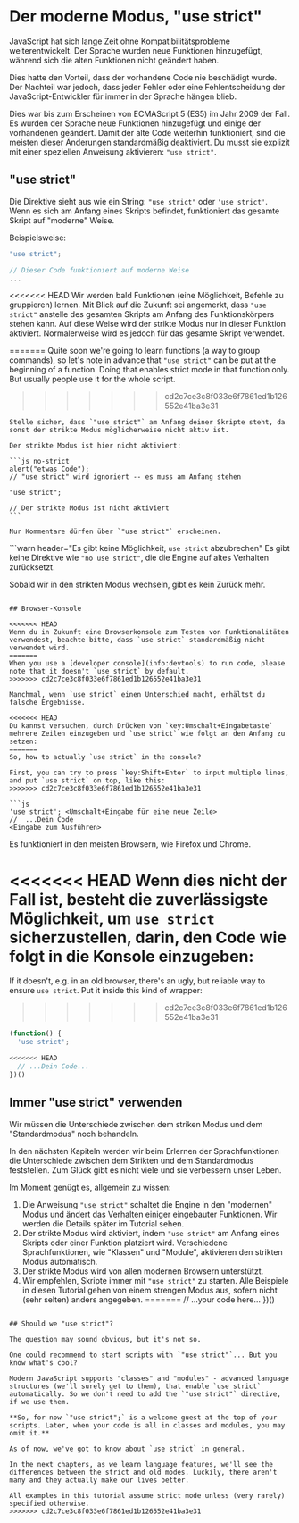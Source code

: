 # Der moderne Modus, "use strict"

JavaScript hat sich lange Zeit ohne Kompatibilitätsprobleme weiterentwickelt. Der Sprache wurden neue Funktionen hinzugefügt, während sich die alten Funktionen nicht geändert haben.

Dies hatte den Vorteil, dass der vorhandene Code nie beschädigt wurde. Der Nachteil war jedoch, dass jeder Fehler oder eine Fehlentscheidung der JavaScript-Entwickler für immer in der Sprache hängen blieb.

Dies war bis zum Erscheinen von ECMAScript 5 (ES5) im Jahr 2009 der Fall. Es wurden der Sprache neue Funktionen hinzugefügt und einige der vorhandenen geändert. Damit der alte Code weiterhin funktioniert, sind die meisten dieser Änderungen standardmäßig deaktiviert. Du musst sie explizit mit einer speziellen Anweisung aktivieren: `"use strict"`.

## "use strict"

Die Direktive sieht aus wie ein String: `"use strict"` oder `'use strict'`. Wenn es sich am Anfang eines Skripts befindet, funktioniert das gesamte Skript auf "moderne" Weise.

Beispielsweise:

```js
"use strict";

// Dieser Code funktioniert auf moderne Weise
...
```

<<<<<<< HEAD
Wir werden bald Funktionen (eine Möglichkeit, Befehle zu gruppieren) lernen. Mit Blick auf die Zukunft sei angemerkt, dass `"use strict"` anstelle des gesamten Skripts am Anfang des Funktionskörpers stehen kann. Auf diese Weise wird der strikte Modus nur in dieser Funktion aktiviert. Normalerweise wird es jedoch für das gesamte Skript verwendet.

=======
Quite soon we're going to learn functions (a way to group commands), so let's note in advance that `"use strict"` can be put at the beginning of a function. Doing that enables strict mode in that function only. But usually people use it for the whole script.
>>>>>>> cd2c7ce3c8f033e6f7861ed1b126552e41ba3e31

````warn header="Stellen sicher, dass \"use strict\" am Anfang steht"
Stelle sicher, dass `"use strict"` am Anfang deiner Skripte steht, da sonst der strikte Modus möglicherweise nicht aktiv ist.

Der strikte Modus ist hier nicht aktiviert:

```js no-strict
alert("etwas Code");
// "use strict" wird ignoriert -- es muss am Anfang stehen

"use strict";

// Der strikte Modus ist nicht aktiviert
```

Nur Kommentare dürfen über `"use strict"` erscheinen.
````

```warn header="Es gibt keine Möglichkeit, `use strict` abzubrechen"
Es gibt keine Direktive wie `"no use strict"`, die die Engine auf altes Verhalten zurücksetzt.

Sobald wir in den strikten Modus wechseln, gibt es kein Zurück mehr.
```

## Browser-Konsole

<<<<<<< HEAD
Wenn du in Zukunft eine Browserkonsole zum Testen von Funktionalitäten verwendest, beachte bitte, dass `use strict` standardmäßig nicht verwendet wird.
=======
When you use a [developer console](info:devtools) to run code, please note that it doesn't `use strict` by default.
>>>>>>> cd2c7ce3c8f033e6f7861ed1b126552e41ba3e31

Manchmal, wenn `use strict` einen Unterschied macht, erhältst du falsche Ergebnisse.

<<<<<<< HEAD
Du kannst versuchen, durch Drücken von `key:Umschalt+Eingabetaste` mehrere Zeilen einzugeben und `use strict` wie folgt an den Anfang zu setzen:
=======
So, how to actually `use strict` in the console?

First, you can try to press `key:Shift+Enter` to input multiple lines, and put `use strict` on top, like this:
>>>>>>> cd2c7ce3c8f033e6f7861ed1b126552e41ba3e31

```js
'use strict'; <Umschalt+Eingabe für eine neue Zeile>
//  ...Dein Code
<Eingabe zum Ausführen>
```

Es funktioniert in den meisten Browsern, wie Firefox und Chrome.

<<<<<<< HEAD
Wenn dies nicht der Fall ist, besteht die zuverlässigste Möglichkeit, um `use strict` sicherzustellen, darin, den Code wie folgt in die Konsole einzugeben:
=======
If it doesn't, e.g. in an old browser, there's an ugly, but reliable way to ensure `use strict`. Put it inside this kind of wrapper:
>>>>>>> cd2c7ce3c8f033e6f7861ed1b126552e41ba3e31

```js
(function() {
  'use strict';

<<<<<<< HEAD
  // ...Dein Code...
})()
```

## Immer "use strict" verwenden

Wir müssen die Unterschiede zwischen dem striken Modus und dem "Standardmodus" noch behandeln.

In den nächsten Kapiteln werden wir beim Erlernen der Sprachfunktionen die Unterschiede zwischen dem Strikten und dem Standardmodus feststellen. Zum Glück gibt es nicht viele und sie verbessern unser Leben.

Im Moment genügt es, allgemein zu wissen:

1. Die Anweisung `"use strict"` schaltet die Engine in den "modernen" Modus und ändert das Verhalten einiger eingebauter Funktionen. Wir werden die Details später im Tutorial sehen.
2. Der strikte Modus wird aktiviert, indem `"use strict"` am Anfang eines Skripts oder einer Funktion platziert wird. Verschiedene Sprachfunktionen, wie "Klassen" und "Module", aktivieren den strikten Modus automatisch.
3. Der strikte Modus wird von allen modernen Browsern unterstützt.
4. Wir empfehlen, Skripte immer mit `"use strict"` zu starten. Alle Beispiele in diesen Tutorial gehen von einem strengen Modus aus, sofern nicht (sehr selten) anders angegeben.
=======
  // ...your code here...
})()
```

## Should we "use strict"?

The question may sound obvious, but it's not so.

One could recommend to start scripts with `"use strict"`... But you know what's cool?

Modern JavaScript supports "classes" and "modules" - advanced language structures (we'll surely get to them), that enable `use strict` automatically. So we don't need to add the `"use strict"` directive, if we use them.

**So, for now `"use strict";` is a welcome guest at the top of your scripts. Later, when your code is all in classes and modules, you may omit it.**

As of now, we've got to know about `use strict` in general.

In the next chapters, as we learn language features, we'll see the differences between the strict and old modes. Luckily, there aren't many and they actually make our lives better.

All examples in this tutorial assume strict mode unless (very rarely) specified otherwise.
>>>>>>> cd2c7ce3c8f033e6f7861ed1b126552e41ba3e31
